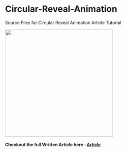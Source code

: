 # Circular-Reveal-Animation
Source Files for Circular Reveal Animation Article Tutorial

<img src="http://articles.tvac.in/wp-content/uploads/2016/08/revealAnim.gif" width="350" />
<br><br>
<b>Checkout the full Written Article here : <a href="http://articles.tvac.in/2016/08/31/android-circular-reveal-animation/">Article</a></b>
